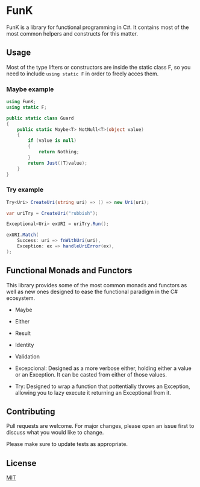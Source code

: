 # FunK
FunK is a library for functional programming in C#. It contains most of the most common helpers and constructs for this matter.

## Usage

Most of the type lifters or constructors are inside the static class F, so you need to include ```using static F``` in order to
freely acces them.

### Maybe example

```csharp
using FunK;
using static F;

public static class Guard
{
    public static Maybe<T> NotNull<T>(object value)
    {
        if (value is null)
        {
            return Nothing;
        }
        return Just((T)value);
    }
}

```
### Try example

```csharp
Try<Uri> CreateUri(string uri) => () => new Uri(uri);

var uriTry = CreateUri("rubbish");

Exceptional<Uri> exURI = uriTry.Run();

exURI.Match(
    Success: uri => fnWithUri(uri),
    Exception: ex => handleUriError(ex),
);
```

## Functional Monads and Functors
This library provides some of the most common monads and functors as well as new ones designed to ease the functional paradigm in
the C# ecosystem.

- Maybe
- Either
- Result
- Identity
- Validation

- Excepcional: Designed as a more verbose either, holding either a value or an Exception. It can be casted from either of those values.
- Try: Designed to wrap a function that pottentially throws an Exception, allowing you to lazy execute it returning an Exceptional from it.


## Contributing
Pull requests are welcome. For major changes, please open an issue first to discuss what you would like to change.

Please make sure to update tests as appropriate.

## License
[MIT](https://choosealicense.com/licenses/mit/)

